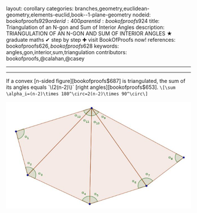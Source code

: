 layout: corollary
categories: branches,geometry,euclidean-geometry,elements-euclid,book--1-plane-geometry
nodeid: bookofproofs$929
orderid: 400
parentid: bookofproofs$924
title: Triangulation of an N-gon and Sum of Interior Angles
description: TRIANGULATION OF AN N-GON AND SUM OF INTERIOR ANGLES &#9733; graduate maths &#10004; step by step &#10010; visit BookOfProofs now!
references: bookofproofs$626,bookofproofs$628
keywords: angles,gon,interior,sum,triangulation
contributors: bookofproofs,@calahan,@casey

---


---

If a convex [n-sided figure][bookofproofs$687] is triangulated, the sum of its angles equals `\(2(n-2)\)` [right angles][bookofproofs$653].
`\[\sum \alpha_i=(n-2)\times 180^\circ=2(n-2)\times 90^\circ\]`


![triangle4](https://github.com/bookofproofs/bookofproofs.github.io/blob/main/_sources/_assets/images/examples/triangle4.jpg?raw=true)

